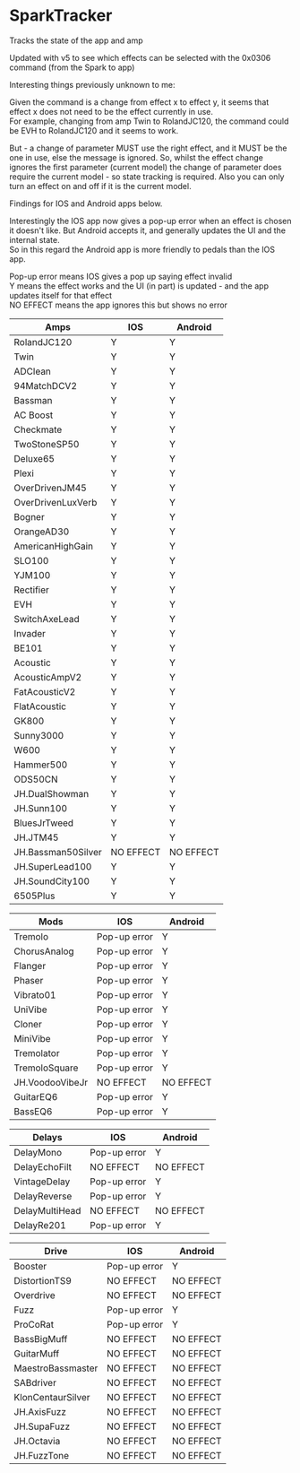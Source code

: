 # SparkTracker
Tracks the state of the app and amp

Updated with v5 to see which effects can be selected with the 0x0306 command (from the Spark to app)   

Interesting things previously unknown to me:

Given the command is a change from effect x to effect y, it seems that effect x does not need to be the effect currently in use.   
For example, changing from amp Twin to RolandJC120, the command could be  EVH to RolandJC120 and it seems to work.   

But - a change of parameter MUST use the right effect, and it MUST be the one in use, else the message is ignored.
So, whilst the effect change ignores the first parameter (current model) the change of parameter does require the current model - so state tracking is required.
Also  you can only turn an effect on and off if it is the current model.   


Findings for IOS and Android apps below.    

Interestingly the IOS app now gives a pop-up error when an effect is chosen it doesn't like. But Android accepts it, and generally updates the UI and the internal state.   
So in this regard the Android app is more friendly to pedals than the IOS app.   

Pop-up error means IOS gives a pop up saying effect invalid   
Y means the effect works and the UI (in part) is updated - and the app updates itself for that effect   
NO EFFECT means the app ignores this but shows no error   

  
|Amps | IOS | Android |   
|-|-|-| 
| RolandJC120                  | Y | Y |
| Twin | Y | Y |
| ADClean | Y | Y |
| 94MatchDCV2                  | Y | Y |
| Bassman | Y | Y |
| AC Boost                     | Y | Y |
| Checkmate | Y | Y |
| TwoStoneSP50 | Y | Y |
| Deluxe65 | Y | Y |
| Plexi | Y | Y |
| OverDrivenJM45 | Y | Y |
| OverDrivenLuxVerb | Y | Y |
| Bogner | Y | Y |
| OrangeAD30 | Y | Y |
| AmericanHighGain | Y | Y |
| SLO100 | Y | Y |
| YJM100 | Y | Y |
| Rectifier | Y | Y |
| EVH | Y | Y |
| SwitchAxeLead | Y | Y |
| Invader | Y | Y |
| BE101                        | Y | Y |
| Acoustic | Y | Y |
| AcousticAmpV2 | Y | Y |
| FatAcousticV2 | Y | Y |
| FlatAcoustic | Y | Y |
| GK800 | Y | Y |
| Sunny3000 | Y | Y |
| W600 | Y | Y |
| Hammer500 | Y | Y |
| ODS50CN | Y | Y |
| JH.DualShowman | Y | Y |
| JH.Sunn100 | Y | Y |
| BluesJrTweed | Y | Y |
| JH.JTM45 | Y | Y |
| JH.Bassman50Silver | NO EFFECT | NO EFFECT |
| JH.SuperLead100 | Y | Y |
| JH.SoundCity100 | Y | Y |
| 6505Plus | Y | Y |



| Mods | IOS | Android |   
|-|-|-| 
| Tremolo | Pop-up error | Y |	
| ChorusAnalog | Pop-up error | Y |	
| Flanger | Pop-up error | Y |	
| Phaser | Pop-up error | Y |	
| Vibrato01 | Pop-up error | Y |	
| UniVibe | Pop-up error | Y |	
| Cloner | Pop-up error | Y |	
| MiniVibe | Pop-up error | Y |	
| Tremolator | Pop-up error | Y |	
| TremoloSquare | Pop-up error | Y |	
| JH.VoodooVibeJr | NO EFFECT | NO EFFECT |	
| GuitarEQ6 | Pop-up error | Y |	
| BassEQ6 | Pop-up error | Y |	


| Delays | IOS | Android |   
|-|-|-| 
| DelayMono | Pop-up error | Y |
| DelayEchoFilt | NO EFFECT | NO EFFECT |
| VintageDelay | Pop-up error | Y |
| DelayReverse | Pop-up error | Y |
| DelayMultiHead | NO EFFECT | NO EFFECT |
| DelayRe201 | Pop-up error | Y |

| Drive | IOS | Android |   
|-|-|-| 
| Booster | Pop-up error | Y |
| DistortionTS9 | NO EFFECT | NO EFFECT |
| Overdrive | NO EFFECT | NO EFFECT |
| Fuzz | Pop-up error | Y |
| ProCoRat | Pop-up error | Y |
| BassBigMuff | NO EFFECT | NO EFFECT |
| GuitarMuff | NO EFFECT | NO EFFECT |
| MaestroBassmaster | NO EFFECT | NO EFFECT |
| SABdriver | NO EFFECT | NO EFFECT |
| KlonCentaurSilver | NO EFFECT | NO EFFECT |
| JH.AxisFuzz | NO EFFECT | NO EFFECT |
| JH.SupaFuzz | NO EFFECT | NO EFFECT |
| JH.Octavia | NO EFFECT | NO EFFECT |
| JH.FuzzTone | NO EFFECT | NO EFFECT |

